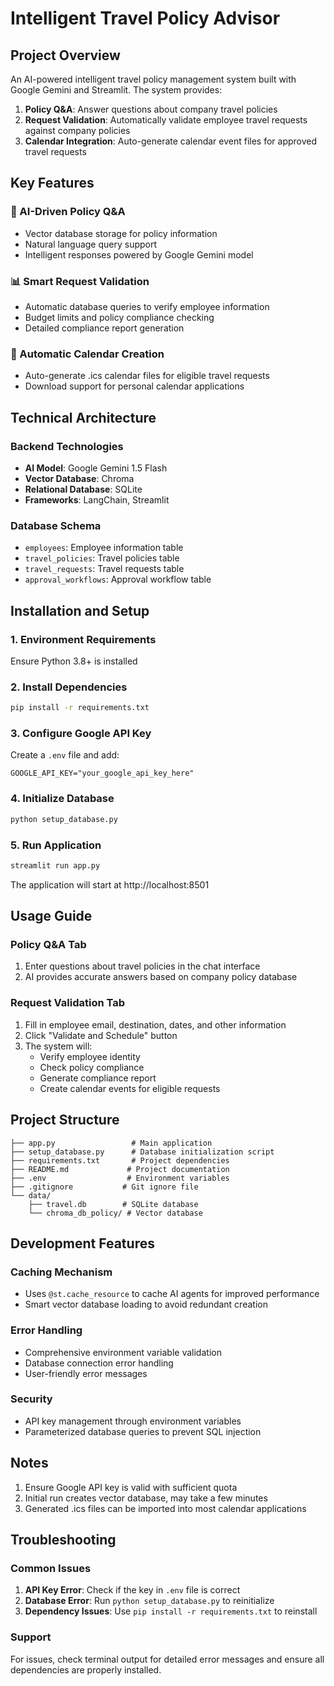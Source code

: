 # Intelligent Travel Policy Advisor

## Project Overview

An AI-powered intelligent travel policy management system built with Google Gemini and Streamlit. The system provides:

1. **Policy Q&A**: Answer questions about company travel policies
2. **Request Validation**: Automatically validate employee travel requests against company policies  
3. **Calendar Integration**: Auto-generate calendar event files for approved travel requests

## Key Features

### 🤖 AI-Driven Policy Q&A
- Vector database storage for policy information
- Natural language query support
- Intelligent responses powered by Google Gemini model

### 📊 Smart Request Validation
- Automatic database queries to verify employee information
- Budget limits and policy compliance checking
- Detailed compliance report generation

### 📅 Automatic Calendar Creation
- Auto-generate .ics calendar files for eligible travel requests
- Download support for personal calendar applications

## Technical Architecture

### Backend Technologies
- **AI Model**: Google Gemini 1.5 Flash
- **Vector Database**: Chroma
- **Relational Database**: SQLite
- **Frameworks**: LangChain, Streamlit

### Database Schema
- `employees`: Employee information table
- `travel_policies`: Travel policies table
- `travel_requests`: Travel requests table
- `approval_workflows`: Approval workflow table

## Installation and Setup

### 1. Environment Requirements
Ensure Python 3.8+ is installed

### 2. Install Dependencies
```bash
pip install -r requirements.txt
```

### 3. Configure Google API Key
Create a `.env` file and add:
```
GOOGLE_API_KEY="your_google_api_key_here"
```

### 4. Initialize Database
```bash
python setup_database.py
```

### 5. Run Application
```bash
streamlit run app.py
```

The application will start at http://localhost:8501

## Usage Guide

### Policy Q&A Tab
1. Enter questions about travel policies in the chat interface
2. AI provides accurate answers based on company policy database

### Request Validation Tab
1. Fill in employee email, destination, dates, and other information
2. Click "Validate and Schedule" button
3. The system will:
   - Verify employee identity
   - Check policy compliance
   - Generate compliance report
   - Create calendar events for eligible requests

## Project Structure
```
├── app.py                 # Main application
├── setup_database.py      # Database initialization script
├── requirements.txt       # Project dependencies
├── README.md             # Project documentation
├── .env                  # Environment variables
├── .gitignore           # Git ignore file
└── data/
    ├── travel.db        # SQLite database
    └── chroma_db_policy/ # Vector database
```

## Development Features

### Caching Mechanism
- Uses `@st.cache_resource` to cache AI agents for improved performance
- Smart vector database loading to avoid redundant creation

### Error Handling
- Comprehensive environment variable validation
- Database connection error handling
- User-friendly error messages

### Security
- API key management through environment variables
- Parameterized database queries to prevent SQL injection

## Notes

1. Ensure Google API key is valid with sufficient quota
2. Initial run creates vector database, may take a few minutes
3. Generated .ics files can be imported into most calendar applications

## Troubleshooting

### Common Issues
1. **API Key Error**: Check if the key in `.env` file is correct
2. **Database Error**: Run `python setup_database.py` to reinitialize
3. **Dependency Issues**: Use `pip install -r requirements.txt` to reinstall

### Support
For issues, check terminal output for detailed error messages and ensure all dependencies are properly installed.

